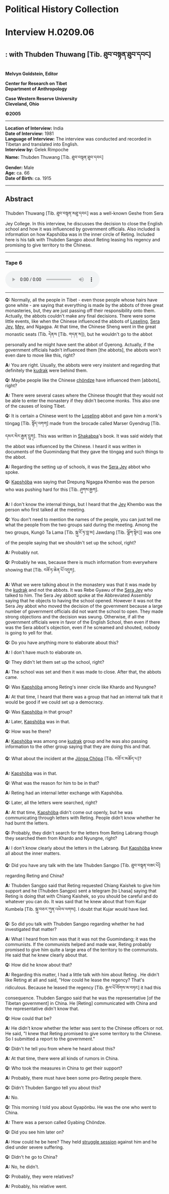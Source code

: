 # Political History Collection  
# Interview H.0209.06   
##  : with Thubden Thuwang [Tib. ཐུབ་བསྟན་ཐུབ་དབང]   
  
**Melvyn Goldstein, Editor**  

**Center for Research on Tibet**  
**Department of Anthropology**  

**Case Western Reserve University**  
**Cleveland, Ohio**  

**©2005**  

---  
**Location of Interview:** India  
**Date of Interview:** 1981  
**Language of Interview:** The interview was conducted and recorded in Tibetan and translated into English.  
**Interview by:** Gelek Rimpoche  
**Name:** Thubden Thuwang [Tib. ཐུབ་བསྟན་ཐུབ་དབང]  
**Gender:** Male  
**Age:** ca. 66  
**Date of Birth:** ca. 1915  
  
---  
## Abstract  

 Thubden Thuwang [Tib. ཐུབ་བསྟན་མཐུ་དབང] was a well-known Geshe from Sera Jey College. In this interview, he discusses the decision to close the English school and how it was influenced by government officials. Also included is information on how Kapshöba was in the inner circle of Reting. Included here is his talk with Thubden Sangpo about Reting leasing his regency and promising to give territory to the Chinese.   

---  
### Tape 6  

<audio controls>
<source src="https://tile.loc.gov/storage-services/service/asian/asiantoha/H_0209_06/H_0209_06.mp3" type="audio/mp3">
Your browser does not support the audio element.
</audio>  

---

**Q:**  Normally, all the people in Tibet - even those people whose hairs have gone white - are saying that everything is made by the abbots of three great monasteries, but, they are just passing off their responsibility onto them. Actually, the abbots couldn't make any final decisions. There were some little events, like when the Chinese influenced the abbots of <a href="#" data-tooltip="[tib. བློ་གསལ་གླིང] One of the main colleges in Drepung Monastery.">Loseling</a>, <a href="#" data-tooltip="[tib. སེ་ར་བྱེས] The Jey (Je) College of Sera Monastery.">Sera Jey</a>, <a href="#" data-tooltip="[tib. སྨད] The Mey College of Sera Monastery.">Mey</a>, and Ngagpa. At that time, the Chinese Sheng went in the great monastic seats (Tib. དེནས [Tib. གདན་ས]), but he wouldn't go to the abbot personally and he might have sent the abbot of Gyerong. Actually, if the government officials hadn't influenced them [the abbots], the abbots won't even dare to move like this, right?   

**A:**  You are right. Usually, the abbots were very insistent and regarding that definitely the <a href="#" data-tooltip="[tib. སྐུ་དྲག] 1. A member of the lay aristocracy. 2. Title for government lay and monk officials. 3. A name occasionally used for the top leaders/officials in a monastery.">kudrak</a> were behind them.   

**Q:**  Maybe people like the Chinese <a href="#" data-tooltip="[tib. ཆོས་མཛད] The title of monks who made a payment or gave gifts to secure exemption from the normal &quot;young monk&quot; work obligations. There were tratsang chöndze and khamtsen chöndze.">chöndze</a> have influenced them [abbots], right?   

**A:**  There were several cases where the Chinese thought that they would not be able to enter the monastery if they didn't become monks. This also one of the causes of losing Tibet.   

**Q:**  It is certain a Chinese went to the <a href="#" data-tooltip="[tib. བློ་གསལ་གླིང] One of the main colleges in Drepung Monastery.">Loseling</a> abbot and gave him a monk's töngag [Tib. སྟོད་འགག] made from the brocade called Marser Gyendrug [Tib. དམར་སེར་རྒྱན་དྲུག྄]. This was written in <a href="#" data-tooltip="[tib. ཞྭ་སྒབ་པ] The name of the family of an important lay official during the 1940s and 1950s.">Shakabpa</a>'s book. It was said widely that the abbot was influenced by the Chinese. I heard it was written in documents of the Guomindang that they gave the töngag and such things to the abbot.   

**A:**  Regarding the setting up of schools, it was the <a href="#" data-tooltip="[tib. སེ་ར་བྱེས] The Jey (Je) College of Sera Monastery.">Sera Jey</a> abbot who spoke.   

**Q:**  <a href="#" data-tooltip="[tib. ཀ་ཤོད་པ] A famous Tibetan aristocrat who was involved in many important political intrigues.">Kapshöba</a> was saying that Drepung Ngagpa Khembo was the person who was pushing hard for this [Tib. ཤུགས་རྒྱག].   

**A:**  I don't know the internal things, but I heard that the <a href="#" data-tooltip="[tib. བྱེས] The name of one of the largest colleges in Sera Monastery. It was the college of Reting Rimpoche.">Jey</a> Khembo was the person who first talked at the meeting.   

**Q:**  You don't need to mention the names of the people, you can just tell me what the people from the two groups said during the meeting. Among the two groups, Kungö Ta Lama [Tib. སྐུ་ངོ་ཏ་བླ་མ] Jawdang [Tib. ལྕོག་སྟེང]] was one of the people saying that we shouldn't set up the school, right?   

**A:**  Probably not.   

**Q:**  Probably he was, because there is much information from everywhere showing that [Tib. བཟོ་ཏ་ཆེན་པོ་འདུག].   

**A:**  What we were talking about in the monastery was that it was made by the <a href="#" data-tooltip="[tib. སྐུ་དྲག] 1. A member of the lay aristocracy. 2. Title for government lay and monk officials. 3. A name occasionally used for the top leaders/officials in a monastery.">kudrak</a> and not the abbots. It was Rebe Gyawu of the <a href="#" data-tooltip="[tib. སེ་ར་བྱེས] The Jey (Je) College of Sera Monastery.">Sera Jey</a> who talked to him. The Sera Jey abbott spoke at the Abbreviated Assembly saying that he objects to having the school opened. However it was not the Sera Jey abbot who moved the decision of the government because a large number of government officials did not want the school to open. They made strong objections and the decision was swung. Otherwise, if all the government officials were in favor of the English School, then even if there was the Sera abbot's objection, even if he screamed and shouted, nobody is going to yell for that.   

**Q:**  Do you have anything more to elaborate about this?   

**A:**  I don't have much to elaborate on.   

**Q:**  They didn't let them set up the school, right?   

**A:**  The school was set and then it was made to close. After that, the abbots came.   

**Q:**  Was <a href="#" data-tooltip="[tib. ཀ་ཤོད་པ] A famous Tibetan aristocrat who was involved in many important political intrigues.">Kapshöba</a> among Reting's inner circle like Khardo and Nyungne?   

**A:**  At that time, I heard that there was a group that had an internal talk that it would be good if we could set up a democracy.   

**Q:**  Was <a href="#" data-tooltip="[tib. ཀ་ཤོད་པ] A famous Tibetan aristocrat who was involved in many important political intrigues.">Kapshöba</a> in that group?   

**A:**  Later, <a href="#" data-tooltip="[tib. ཀ་ཤོད་པ] A famous Tibetan aristocrat who was involved in many important political intrigues.">Kapshöba</a> was in that.   

**Q:**  How was he there?   

**A:**  <a href="#" data-tooltip="[tib. ཀ་ཤོད་པ] A famous Tibetan aristocrat who was involved in many important political intrigues.">Kapshöba</a> was among one <a href="#" data-tooltip="[tib. སྐུ་དྲག] 1. A member of the lay aristocracy. 2. Title for government lay and monk officials. 3. A name occasionally used for the top leaders/officials in a monastery.">kudrak</a> group and he was also passing information to the other group saying that they are doing this and that.   

**Q:**  What about the incident at the <a href="#" data-tooltip="[tib. བཅོ་ལྔ་མཆོད་པ] The festival on the 15th of the first Tibetan month when butter sculptures were exhibited.">Jönga Chöpa</a> [Tib. བཅོ་ང་མཆོད་པ]?   

**A:**  <a href="#" data-tooltip="[tib. ཀ་ཤོད་པ] A famous Tibetan aristocrat who was involved in many important political intrigues.">Kapshöba</a> was in that.   

**Q:**  What was the reason for him to be in that?   

**A:**  Reting had an internal letter exchange with Kapshöba.   

**Q:**  Later, all the letters were searched, right?   

**A:**  At that time, <a href="#" data-tooltip="[tib. ཀ་ཤོད་པ] A famous Tibetan aristocrat who was involved in many important political intrigues.">Kapshöba</a> didn't come out openly, but he was communicating through letters with Reting. People didn’t know whether he had burnt the letters.   

**Q:**  Probably, they didn't search for the letters from Reting Labrang though they searched them from Khardo and Nyungne, right?   

**A:**  I don't know clearly about the letters in the Labrang. But <a href="#" data-tooltip="[tib. ཀ་ཤོད་པ] A famous Tibetan aristocrat who was involved in many important political intrigues.">Kapshöba</a> knew all about the inner matters.   

**Q:**  Did you have any talk with the late Thubden Sangpo [Tib. ཐུབ་བསྟན་བཟང་པོ] regarding Reting and China?   

**A:**  Thubden Sangpo said that Reting requested Chiang Kaishek to give him support and he (Thubden Sangpo) sent a telegram [to Lhasa] saying that Reting is doing that with Chiang Kaishek, so you should be careful and do whatever you can do. It was said that he knew about that from Kujar Kumbela [Tib. སྐུ་བཅར་ཀུན་འཕེལ་ལགས]. I doubt that Kujar would have lied.   

**Q:**  So did you talk with Thubden Sangpo regarding whether he had investigated that matter?   

**A:**  What I heard from him was that it was not the Guomindang; it was the communists. If the communists helped and made war, Reting probably promised to give him quite a large area of the territory to the communists. He said that he knew clearly about that.   

**Q:**  How did he know about that?   

**A:**  Regarding this matter, I had a little talk with him about Reting . He didn't like Reting at all and said, "How could he lease the regency? That's ridiculous. Because he leased the regency [Tib. རྒྱལ་པོ་བོགས་མ་བཏང] it had this consequence. Thubden Sangpo said that he was the representative [of the Tibetan government] in China. He [Reting] communicated with China and the representative didn't know that.   

**Q:**  How could that be?   

**A:**  He didn't know whether the letter was sent to the Chinese officers or not. He said, "I knew that Reting promised to give some territory to the Chinese. So I submitted a report to the government."   

**Q:**  Didn't he tell you from where he heard about this?   

**A:**  At that time, there were all kinds of rumors in China.   

**Q:**  Who took the measures in China to get their support?   

**A:**  Probably, there must have been some pro-Reting people there.   

**Q:**  Didn't Thubden Sangpo tell you about this?   

**A:**  No.   

**Q:**  This morning I told you about Gyapönbu. He was the one who went to China.   

**A:**  There was a person called Gyabing Chöndze.   

**Q:**  Did you see him later on?   

**A:**  How could he be here? They held <a href="#" data-tooltip="[tib. ཐམཛིང་ཙོནདུ (འཐབ་འཛིང་ཚོགས་འདུ); ch. 斗争会] Public accusation meetings at which the masses criticized and attacked (struggled against) class enemies and reactionaries, etcetera. Typically, the object of a struggle session would stand in front of the meeting bent over at the waist while the masses questioned and criticized, and often beat him/her.">struggle session</a> against him and he died under severe suffering.   

**Q:**  Didn't he go to China?   

**A:**  No, he didn't.   

**Q:**  Probably, they were relatives?   

**A:**  Probably, his relative went.   

